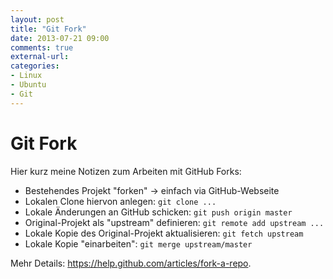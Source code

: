 ```yaml
---
layout: post
title: "Git Fork"
date: 2013-07-21 09:00
comments: true
external-url: 
categories: 
- Linux
- Ubuntu
- Git
---
```


Git Fork
========

Hier kurz meine Notizen zum Arbeiten mit GitHub Forks:

* Bestehendes Projekt "forken" -> einfach via GitHub-Webseite
* Lokalen Clone hiervon anlegen: `git clone ...`
* Lokale Änderungen an GitHub schicken:
  `git push origin master`
* Original-Projekt als "upstream" definieren:
  `git remote add upstream ...`
* Lokale Kopie des Original-Projekt aktualisieren:
  `git fetch upstream`
* Lokale Kopie "einarbeiten":
  `git merge upstream/master`

Mehr Details: <https://help.github.com/articles/fork-a-repo>.

